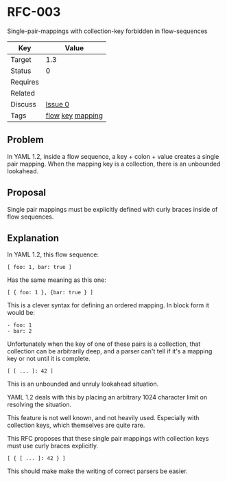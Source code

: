 RFC-003
=======

Single-pair-mappings with collection-key forbidden in flow-sequences


| Key | Value |
| --- | --- |
| Target | 1.3 |
| Status | 0 |
| Requires | |
| Related | |
| Discuss | [Issue 0](../../issues/0) |
| Tags | [flow]() [key]() [mapping]() |


## Problem

In YAML 1.2, inside a flow sequence, a key + colon + value creates a single pair mapping.
When the mapping key is a collection, there is an unbounded lookahead.


## Proposal

Single pair mappings must be explicitly defined with curly braces inside of flow sequences.


## Explanation

In YAML 1.2, this flow sequence:
```
[ foo: 1, bar: true ]
```

Has the same meaning as this one:
```
[ { foo: 1 }, {bar: true } ]
```

This is a clever syntax for defining an ordered mapping.
In block form it would be:
```
- foo: 1
- bar: 2
```

Unfortunately when the key of one of these pairs is a collection, that collection can be arbitrarily deep, and a parser can't tell if it's a mapping key or not until it is complete.
```
[ [ ... ]: 42 ]
```

This is an unbounded and unruly lookahead situation.

YAML 1.2 deals with this by placing an arbitrary 1024 character limit on resolving the situation.

This feature is not well known, and not heavily used.
Especially with collection keys, which themselves are quite rare.

This RFC proposes that these single pair mappings with collection keys must use curly braces explicitly.
```
[ { [ ... ]: 42 } ]
```

This should make make the writing of correct parsers be easier.
